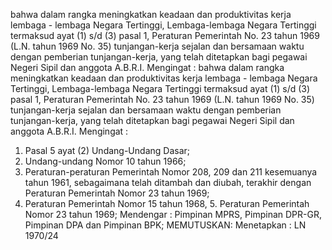  bahwa dalam rangka meningkatkan keadaan dan produktivitas kerja lembaga - lembaga Negara Tertinggi, Lembaga-lembaga Negara Tertinggi termaksud ayat (1) s/d (3) pasal 1, Peraturan Pemerintah No. 23 tahun 1969 (L.N. tahun 1969 No. 35) tunjangan-kerja sejalan dan bersamaan waktu dengan pemberian tunjangan-kerja, yang telah ditetapkan bagi pegawai Negeri Sipil dan anggota A.B.R.I. Mengingat : bahwa dalam rangka meningkatkan keadaan dan produktivitas kerja lembaga - lembaga Negara Tertinggi, Lembaga-lembaga Negara Tertinggi termaksud ayat (1) s/d (3) pasal 1, Peraturan Pemerintah No. 23 tahun 1969 (L.N. tahun 1969 No. 35) tunjangan-kerja sejalan dan bersamaan waktu dengan pemberian tunjangan-kerja, yang telah ditetapkan bagi pegawai Negeri Sipil dan anggota A.B.R.I. Mengingat :
1. Pasal 5 ayat (2) Undang-Undang Dasar;
2. Undang-undang Nomor 10 tahun 1966;
3. Peraturan-peraturan Pemerintah Nomor 208, 209 dan 211 kesemuanya tahun 1961, sebagaimana telah ditambah dan diubah, terakhir dengan Peraturan Pemerintah Nomor 23 tahun 1969;
4. Peraturan Pemerintah Nomor 15 tahun 1968, 5. Peraturan Pemerintah Nomor 23 tahun 1969; Mendengar : Pimpinan MPRS, Pimpinan DPR-GR, Pimpinan DPA dan Pimpinan BPK;
MEMUTUSKAN:
 Menetapkan : LN 1970/24